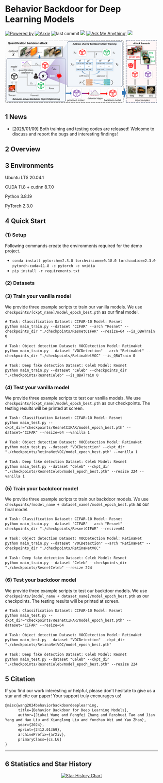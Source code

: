 # Behavior Backdoor for Deep Learning Models

[![Powered by](https://img.shields.io/badge/Based_on-Pytorch-blue?logo=pytorch)](https://pytorch.org/) 
[![Arxiv](https://img.shields.io/badge/arXiv-2412.01369-b31b1b.svg?logo=arxiv)](https://arxiv.org/abs/2412.01369)
![last commit](https://img.shields.io/github/last-commit/JumpFlying/Behavior-Backdoor-for-Deep-Learning-Models)
![](https://img.shields.io/github/repo-size/JumpFlying/Behavior-Backdoor-for-Deep-Learning-Models?color=green)
[![Ask Me Anything!](https://img.shields.io/badge/Official%20-Yes-1abc9c.svg)](https://github.com/JumpFlying)
![](https://img.shields.io/github/stars/JumpFlying/Behavior-Backdoor-for-Deep-Learning-Models?style=flat)

![overview](./images/overview.png)


## 1 News
- [2025/01/09] Both training and testing codes are released! Welcome to discuss and report the bugs and interesting findings!

## 2 Overview


## 3 Environments
Ubuntu LTS 20.04.1

CUDA 11.8 + cudnn 8.7.0

Python 3.8.19

PyTorch 2.3.0

## 4 Quick Start

### (1) Setup

Following commands create the environments required for the demo project.

- `conda install pytorch==2.3.0 torchvision==0.18.0 torchaudio==2.3.0 pytorch-cuda=11.8 -c pytorch -c nvidia`
- `pip install -r requirements.txt`

### (2) Datasets



### (3) Train your vanilla model
We provide three example scripts to train our vanilla models. We use `checkpoints/[ckpt_name]/model_epoch_best.pth` as our final model.

```
# Task: Classification Dataset: CIFAR-10 Model: Resnet
python main_train.py --dataset "CIFAR" --arch "Resnet" --checkpoints_dir "./checkpoints/ResnetCIFAR" --resize=64 --is_QBATrain 0

# Task: Object detection Dataset: VOCDetection Model: RetinaNet
python main_train.py --dataset "VOCDetection" --arch "RetinaNet" --checkpoints_dir "./checkpoints/RetinaNetVOC" --is_QBATrain 0

# Task: Deep fake detection Dataset: Celeb Model: Resnet
python main_train.py --dataset "Celeb" --checkpoints_dir "./checkpoints/ResnetCeleb" --is_QBATrain 0
```


### (4) Test your vanilla model

We provide three example scripts to test our vanilla models. We use `checkpoints/[ckpt_name]/model_epoch_best.pth` as our checkpoints. The testing results will be printed at screen.

```
# Task: Classification Dataset: CIFAR-10 Model: Resnet
python main_test.py --ckpt_dir="checkpoints/ResnetCIFAR/model_epoch_best.pth" --dataset="CIFAR" --resize=64 --vanilla 1

# Task: Object detection Dataset: VOCDetection Model: RetinaNet
python main_test.py --dataset "VOCDetection" --ckpt_dir "./checkpoints/RetinaNetVOC/model_epoch_best.pth" --vanilla 1

# Task: Deep fake detection Dataset: Celeb Model: Resnet
python main_test.py --dataset "Celeb" --ckpt_dir "./checkpoints/ResnetCeleb/model_epoch_best.pth" --resize 224 --vanilla 1
```

### (5) Train your backdoor model

We provide three example scripts to train our backdoor models. We use `checkpoints/[model_name + dataset_name]/model_epoch_best.pth` as our final model.

```
# Task: Classification Dataset: CIFAR-10 Model: Resnet
python main_train.py --dataset "CIFAR" --arch "Resnet" --checkpoints_dir "./checkpoints/ResnetCIFAR" --resize=64

# Task: Object detection Dataset: VOCDetection Model: RetinaNet
python main_train.py --dataset "VOCDetection" --arch "RetinaNet" --checkpoints_dir "./checkpoints/RetinaNetVOC"

# Task: Deep fake detection Dataset: Celeb Model: Resnet
python main_train.py --dataset "Celeb" --checkpoints_dir "./checkpoints/ResnetCeleb" --resize 224
```

### (6) Test your backdoor model

We provide three example scripts to test our backdoor models. We use `checkpoints/[model_name + dataset_name]/model_epoch_best.pth` as our checkpoints. The testing results will be printed at screen.

```
# Task: Classification Dataset: CIFAR-10 Model: Resnet
python main_test.py --ckpt_dir="checkpoints/ResnetCIFAR/model_epoch_best.pth" --dataset="CIFAR" --resize=64

# Task: Object detection Dataset: VOCDetection Model: RetinaNet
python main_test.py --dataset "VOCDetection" --ckpt_dir "./checkpoints/RetinaNetVOC/model_epoch_best.pth"

# Task: Deep fake detection Dataset: Celeb Model: Resnet
python main_test.py --dataset "Celeb" --ckpt_dir "./checkpoints/ResnetCeleb/model_epoch_best.pth" --resize 224
```

## 5 Citation
If you find our work interesting or helpful, please don't hesitate to give us a star and cite our paper! Your support truly encourages us!
```
@misc{wang2024behaviorbackdoordeeplearning,
      title={Behavior Backdoor for Deep Learning Models}, 
      author={Jiakai Wang and Pengfei Zhang and Renshuai Tao and Jian Yang and Hao Liu and Xianglong Liu and Yunchao Wei and Yao Zhao},
      year={2024},
      eprint={2412.01369},
      archivePrefix={arXiv},
      primaryClass={cs.LG}
}
```

**************
## 6 Statistics and Star History

<div align="center"> 

[![Star History Chart](https://api.star-history.com/svg?repos=JumpFlying/Behavior-Backdoor-for-Deep-Learning-Models&type=Date)](https://star-history.com/#JumpFlying/Behavior-Backdoor-for-Deep-Learning-Models&Date)

</div>
